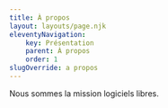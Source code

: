 ```yaml
---
title: À propos
layout: layouts/page.njk
eleventyNavigation:
    key: Présentation
    parent: À propos
    order: 1
slugOverride: a propos
---
```


Nous sommes la mission logiciels libres.
